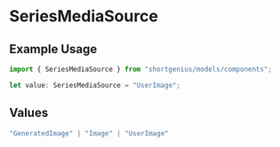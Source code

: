 # SeriesMediaSource

## Example Usage

```typescript
import { SeriesMediaSource } from "shortgenius/models/components";

let value: SeriesMediaSource = "UserImage";
```

## Values

```typescript
"GeneratedImage" | "Image" | "UserImage"
```
